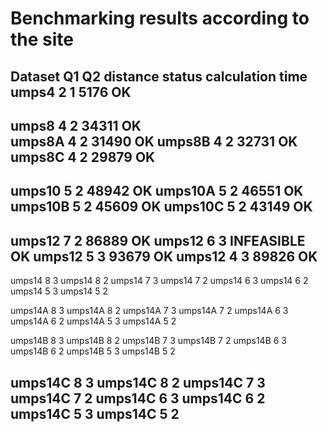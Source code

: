 # Benchmarking results according to the site

Dataset     Q1      Q2      distance    status      calculation time
umps4       2       1       5176        OK  
---------------------------------------------------------------------        
umps8       4       2       34311       OK          
umps8A      4       2       31490       OK
umps8B      4       2       32731       OK          
umps8C      4       2       29879       OK    
---------------------------------------------------------------------   
umps10      5       2       48942       OK
umps10A     5       2       46551       OK
umps10B     5       2       45609       OK
umps10C     5       2       43149       OK
---------------------------------------------------------------------
umps12      7       2       86889       OK
umps12      6       3       INFEASIBLE  OK
umps12      5       3       93679       OK
umps12      4       3       89826       OK
---------------------------------------------------------------------
umps14      8       3
umps14      8       2
umps14      7       3
umps14      7       2
umps14      6       3
umps14      6       2
umps14      5       3
umps14      5       2

umps14A     8       3
umps14A     8       2
umps14A     7       3
umps14A     7       2
umps14A     6       3
umps14A     6       2
umps14A     5       3
umps14A     5       2

umps14B     8       3
umps14B     8       2
umps14B     7       3
umps14B     7       2
umps14B     6       3
umps14B     6       2
umps14B     5       3
umps14B     5       2

umps14C     8       3
umps14C     8       2
umps14C     7       3
umps14C     7       2
umps14C     6       3
umps14C     6       2
umps14C     5       3
umps14C     5       2
---------------------------------------------------------------------